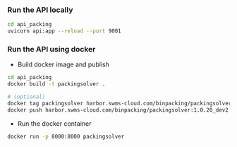 ### Run the API locally

```bash
cd api_packing
uvicorn api:app --reload --port 9001
```

### Run the API using docker

- Build docker image and publish

```bash
cd api_packing
docker build -t packingsolver .

# (optional)
docker tag packingsolver harbor.swms-cloud.com/binpacking/packingsolver:1.0.20_dev2
docker push harbor.swms-cloud.com/binpacking/packingsolver:1.0.20_dev2
```

- Run the docker container

```bash
docker run -p 8000:8000 packingsolver
```
